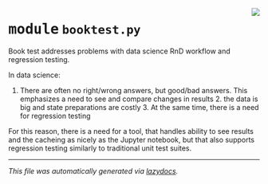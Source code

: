<!-- markdownlint-disable -->

<a href="../booktest/booktest.py#L0"><img align="right" style="float:right;" src="https://img.shields.io/badge/-source-cccccc?style=flat-square"></a>

# <kbd>module</kbd> `booktest.py`
Book test addresses problems with data science RnD workflow and regression testing. 

In data science: 

1. There are often no right/wrong answers, but good/bad answers.  This emphasizes a need to see and compare changes in results 2. the data is big and state preparations are costly 3. At the same time, there is a need for regression testing 

For this reason, there is a need for a tool, that handles ability to see results and the cacheing as nicely as the Jupyter notebook, but that also supports regression testing similarly to traditional unit test suites. 





---

_This file was automatically generated via [lazydocs](https://github.com/ml-tooling/lazydocs)._
